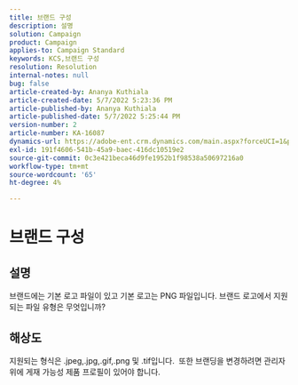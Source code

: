 ```yaml
---
title: 브랜드 구성
description: 설명
solution: Campaign
product: Campaign
applies-to: Campaign Standard
keywords: KCS,브랜드 구성
resolution: Resolution
internal-notes: null
bug: false
article-created-by: Ananya Kuthiala
article-created-date: 5/7/2022 5:23:36 PM
article-published-by: Ananya Kuthiala
article-published-date: 5/7/2022 5:25:44 PM
version-number: 2
article-number: KA-16087
dynamics-url: https://adobe-ent.crm.dynamics.com/main.aspx?forceUCI=1&pagetype=entityrecord&etn=knowledgearticle&id=eb93d768-2ace-ec11-a7b5-0022480a8e40
exl-id: 191f4606-541b-45a9-baec-416dc10519e2
source-git-commit: 0c3e421beca46d9fe1952b1f98538a50697216a0
workflow-type: tm+mt
source-wordcount: '65'
ht-degree: 4%

---
```


# 브랜드 구성

## 설명


브랜드에는 기본 로고 파일이 있고 기본 로고는 PNG 파일입니다. 브랜드 로고에서 지원되는 파일 유형은 무엇입니까?


## 해상도


지원되는 형식은 .jpeg,.jpg,.gif,.png 및 .tif입니다.  또한 브랜딩을 변경하려면 관리자 위에 게재 가능성 제품 프로필이 있어야 합니다.
